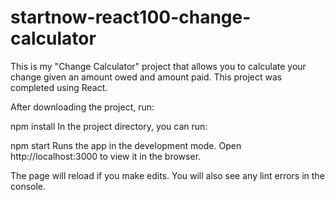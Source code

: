# startnow-react100-change-calculator

This is my "Change Calculator" project that allows you to calculate your change given an amount owed and amount paid. This project was completed using React.

After downloading the project, run:

npm install
In the project directory, you can run:

npm start
Runs the app in the development mode. Open http://localhost:3000 to view it in the browser.

The page will reload if you make edits. You will also see any lint errors in the console.
